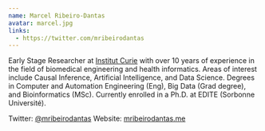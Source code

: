 ```yaml
---
name: Marcel Ribeiro-Dantas
avatar: marcel.jpg
links:
  - https://twitter.com/mribeirodantas
---
```


Early Stage Researcher at [Institut Curie](https://intstitut-curie.org) with
over 10 years of experience in the field of biomedical engineering and health
informatics. Areas of interest include Causal Inference, Artificial
Intelligence, and Data Science. Degrees in Computer and Automation Engineering
(Eng), Big Data (Grad degree), and Bioinformatics (MSc). Currently enrolled in a
Ph.D. at EDITE (Sorbonne Université).

Twitter: [@mribeirodantas](https://twitter.com/mribeirodantas) Website:
[mribeirodantas.me](https://mribeirodantas.me)
